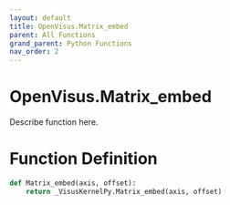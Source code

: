 ```yaml
---
layout: default
title: OpenVisus.Matrix_embed
parent: All Functions
grand_parent: Python Functions
nav_order: 2
---
```


# OpenVisus.Matrix_embed

Describe function here.

# Function Definition

```python
def Matrix_embed(axis, offset):
    return _VisusKernelPy.Matrix_embed(axis, offset)
```